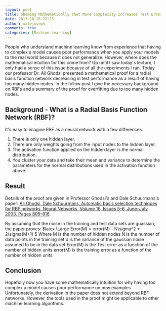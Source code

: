 ```yaml
---
layout: post
title: Showing Mathematically That More Complexity Increases Test Error
date: 2013-10-26 22:25
author: matejoseph
comments: true
categories: [Machine Learning]
---
```

People who understand machine learning know from experience that having to complex a model causes poor performance when you apply your models to the real world because it does not generalize. However, where does the mathematical intuition for this come from? Up until I saw today's lecture, I only had a sense of this issue because of all the experiments I ran. Today our professor Dr. Ali Ghodsi presented a mathematical proof for a radial basis function network decreasing in test performance as a result of having too many hidden nodes. In the follow post I give the necessary background on RBFs and a summary of the proof for overfitting due to too many hidden nodes.
<h2>Background - What is a Radial Basis Function Network (RBF)?</h2>
It's easy to imagine RBF as a neural network with a few differences.
<ol>
	<li>There is only one hidden layer.</li>
	<li>There are only weights going from the input nodes to the hidden layer.</li>
	<li>The activation function applied on the hidden layer is the normal distribution.</li>
	<li>You cluster your data and take their mean and variance to determine the parameters for the normal distributions used in the activation function above.</li>
</ol>
<h2>Result</h2>
Details of the proof are given in Professor Ghodsi's and Dale Schuurmans's paper: <a title="Automatic Basis Selection Techniques for RBF Networks" href="http://www.math.uwaterloo.ca/~aghodsib/papers/journalofnn.pdf" target="_blank">Ali Ghodsi, Dale Schuurmans, Automatic basis selection techniques for RBF networks, Neural Networks, Volume 16, Issues 5–6, June–July 2003, Pages 809–816</a>.

By assuming that the noise in the training and test data sets are guassian, the paper proves:
$latex \Large Error(M) = error(M) - N\sigma^2 + 2\sigma(M+1) $
Where
M is the number of hidden nodes
N is the number of data points in the training set
σ is the variance of the gaussian noise assumed to be in the data set
Error(M) is the Test error as a function of the number of hidden units
error(M) is the training error as a function of the number of hidden units
<h2>Conclusion</h2>
Hopefully now you have some mathematically intuition for why having too complex a model causes poor performance on new examples. Unfortunately, the derivation in the paper does not extend beyond RBF networks. However, the tools used in the proof might be applicable to other machine learning algorithms.
